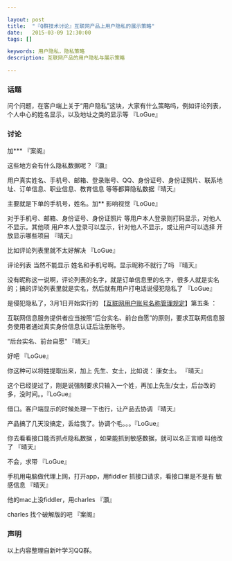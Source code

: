 ```yaml
---

layout: post
title:  "『Q群技术讨论』互联网产品上用户隐私的展示策略"
date:   2015-03-09 12:30:00
tags: []

keywords: 用户隐私，隐私策略
description: 互联网产品的用户隐私与展示策略

---
```



### 话题

问个问题，在客户端上关于“用户隐私”这块，大家有什么策略吗，例如评论列表，个人中心的姓名显示，以及地址之类的显示等 『LoGue』

### 讨论

加*** 『案阁』

这些地方会有什么隐私数据呢？『灝』

用户真实姓名、手机号、邮箱、登录账号、QQ、身份证号、身份证照片、联系地址、订单信息、职业信息、教育信息 等等都算隐私数据『晴天』

主要就是下单的手机号，姓名。加** 影响视觉『LoGue』

对于手机号、邮箱、身份证号、身份证照片 等用户本人登录则打码显示，对他人不显示。其他项 用户本人登录可以显示，针对他人不显示，或让用户可以选择 开放显示哪些项目 『晴天』

比如评论列表里就不太好解决 『LoGue』

评论列表 当然不能显示 姓名和手机号啊。显示昵称不就行了吗 『晴天』

没有昵称这一说啊，评论列表的名字，就是订单信息里的名字，很多人就是实名的；搞的评论列表里就是实名，然后就有用户打电话说侵犯隐私了 『LoGue』

是侵犯隐私了，3月1日开始实行的 【[互联网用户账号名称管理规定](http://zhengwu.beijing.gov.cn/gzdt/gggs/t1381872.htm)】第五条 ：

互联网信息服务提供者应当按照“后台实名、前台自愿”的原则，要求互联网信息服务使用者通过真实身份信息认证后注册账号。

“后台实名、前台自愿” 『晴天』

好吧 『LoGue』

你这种可以将姓提取出来，加上 先生、女士，比如说： 康女士。 『晴天』

这个已经提过了，刚是说强制要求只输入一个姓，再加上先生/女士，后台改的多，没时间。。『LoGue』

借口。客户端显示的时候处理一下也行，让产品去协调 『晴天』

产品搞了几天没搞定，丢给我了。协调个毛。。。『LoGue』

你去看看接口能否抓点隐私数据 ，如果能抓到敏感数据，就可以名正言顺 叫他改了 『晴天』

不会，求带 『LoGue』

手机用电脑做代理上网，打开app，用fiddler 抓接口请求，看接口里是不是有 敏感信息 『晴天』
 
他的mac上没fiddler，用charles 『灝』

charles 找个破解版的吧 『案阁』


### 声明

以上内容整理自新叶学习QQ群。


